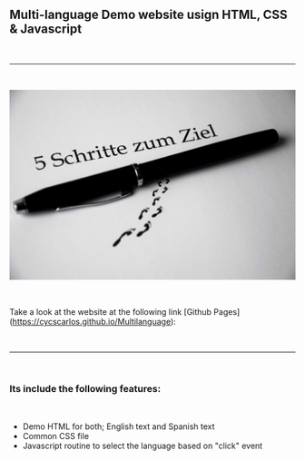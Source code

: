 <h2>Multi-language Demo website usign HTML, CSS & Javascript</h2>

<br>

---

<br>

![Website banner!](./assets/img/readme.jpg)

<br>

Take a look at the website at the following link [Github Pages] (https://cycscarlos.github.io/Multilanguage):

<br>

---

<br>

<h3>Its include the following features:</h3>

<br>

<ul>
<li>Demo HTML for both; English text and Spanish text</li>
<li>Common CSS file</li>
<li>Javascript routine to select the language based on "click" event</li>

</ul>

